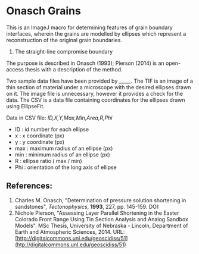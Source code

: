 # Onasch Grains

This is an ImageJ macro for determining features of grain boundary interfaces, wherein the grains are modelled by ellipses which represent a reconstruction of the original grain boundaries. 


1. The straight-line compromise boundary

The purpose is described in Onasch (1993); Pierson (2014) is an open-access thesis with a description of the method. 





Two sample data files have been provided by _____. The TIF is an image of a thin section of material under a microscope with the desired ellipses drawn on it. The image file is unnecessary, however it provides a check for the data. The CSV is a data file containing coordinates for the ellipses drawn using EllipseFit. 

Data in CSV file: *ID,X,Y,Max,Min,Area,R,Phi*

* ID  :  id number for each ellipse
* x   :  x coordinate (px)
* y   :  y coordinate (px)
* max :  maximum radius of an ellipse (px)
* min :  minimum radius of an ellipse (px)
* R   :  ellipse ratio ( max / min)
* Phi :  orientation of the long axis of ellipse





## References:

1. Charles M. Onasch, "Determination of pressure solution shortening in sandstones", *Tectonophysics*, **1993**, 227, pp. 145-159. DOI: [](https://doi.org/10.1016/0040-1951(93)90092-X)
2. Nichole Pierson, "Assessing Layer Parallel Shortening in the Easter Colorado Front Range Using Tin Section Analysis and Analog Sandbox Models". MSc Thesis, University of Nebraska - Lincoln, Department of Earth and Atmospheric Sciences, 2014. URL: [http://digitalcommons.unl.edu/geoscidiss/51](htp://digitalcommons.unl.edu/geoscidiss/51)